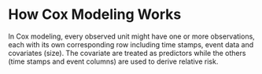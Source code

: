 
# How Cox Modeling Works

In Cox modeling, every observed unit might have one or more observations, each with its own corresponding row including time stamps, event data and covariates (size). The covariate are treated as predictors while the others (time stamps and event columns) are used to derive relative risk.
